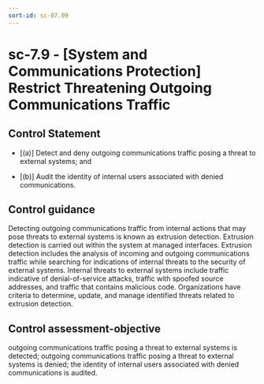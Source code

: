 ```yaml
---
sort-id: sc-07.09
---
```


# sc-7.9 - \[System and Communications Protection\] Restrict Threatening Outgoing Communications Traffic

## Control Statement

- \[(a)\] Detect and deny outgoing communications traffic posing a threat to external systems; and

- \[(b)\] Audit the identity of internal users associated with denied communications.

## Control guidance

Detecting outgoing communications traffic from internal actions that may pose threats to external systems is known as extrusion detection. Extrusion detection is carried out within the system at managed interfaces. Extrusion detection includes the analysis of incoming and outgoing communications traffic while searching for indications of internal threats to the security of external systems. Internal threats to external systems include traffic indicative of denial-of-service attacks, traffic with spoofed source addresses, and traffic that contains malicious code. Organizations have criteria to determine, update, and manage identified threats related to extrusion detection.

## Control assessment-objective

outgoing communications traffic posing a threat to external systems is detected;
outgoing communications traffic posing a threat to external systems is denied;
the identity of internal users associated with denied communications is audited.
